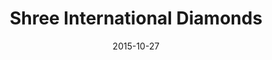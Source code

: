---
layout: site
title: "Shree International Diamonds"
date: 2015-10-27
categories: [community]
version: 1.2.20
major: 1
minor: 2
patch: 20
slug: shree-intl-diamonds
link: http://www.shreeintl.com/app/home
permalink: /sites/:slug
---